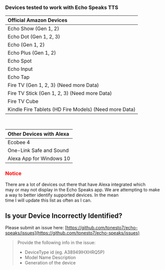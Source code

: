 ### Devices tested to work with Echo Speaks TTS

| **Official Amazon Devices** |
|:-------------------------------------|
| Echo Show (Gen 1, 2)                 |
| Echo Dot (Gen 1, 2, 3)               |
| Echo (Gen 1, 2)                      |
| Echo Plus (Gen 1, 2)                 |
| Echo Spot                            |
| Echo Input                            |
| Echo Tap                             |
| Fire TV (Gen 1, 2, 3) (Need more Data)                |
| Fire TV Stick (Gen 1, 2, 3) (Need more Data)          |
| Fire TV Cube                         |
| Kindle Fire Tablets (HD Fire Models) (Need more Data)  |

<br>

| **Other Devices with Alexa** |
|:------------------------------|
| Ecobee 4                      |
| One-Link Safe and Sound       |
| Alexa App for Windows 10      |

### <p style="color: red;">Notice</p>
  There are a lot of devices out there that have Alexa integrated which may or may not display in the Echo Speaks app.
  We are attempting to make a way to better identify supported devices.
  In the mean time I will update this list as often as I can.

## Is your Device Incorrectly Identified?

 Please submit an issue here: [https://github.com/tonesto7/echo-speaks/issues](https://github.com/tonesto7/echo-speaks/issues)
   > Provide the following info in the issue:
   >* DeviceType id (eg. A38949IHXHRQ5P)
   >* Model Name Description
   >* Generation of the device
